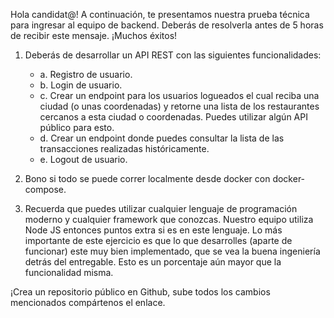 Hola candidat@!
A continuación, te presentamos nuestra prueba técnica para ingresar al
equipo de backend.
Deberás de resolverla antes de 5 horas de recibir este mensaje. ¡Muchos
éxitos!

1. Deberás de desarrollar un API REST con las siguientes funcionalidades:
    * a. Registro de usuario.
    * b. Login de usuario.
    * c. Crear un endpoint para los usuarios logueados el cual reciba una ciudad 
    (o unas coordenadas) y retorne una lista de los restaurantes cercanos a esta ciudad 
    o coordenadas. Puedes utilizar algún API público para esto.
    * d. Crear un endpoint donde puedes consultar la lista de las transacciones realizadas históricamente.
    * e. Logout de usuario.

2. Bono si todo se puede correr localmente desde docker con
docker-compose.

3. Recuerda que puedes utilizar cualquier lenguaje de programación
moderno y cualquier framework que conozcas. Nuestro equipo utiliza
Node JS entonces puntos extra si es en este lenguaje.
Lo más importante de este ejercicio es que lo que desarrolles (aparte de
funcionar) este muy bien implementado, que se vea la buena ingeniería
detrás del entregable. Esto es un porcentaje aún mayor que la
funcionalidad misma.

¡Crea un repositorio público en Github, sube todos los cambios
mencionados compártenos el enlace.